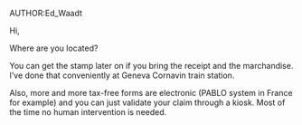 AUTHOR:Ed_Waadt

Hi,

Where are you located?

You can get the stamp later on if you bring the receipt and the marchandise. I’ve done that conveniently at Geneva Cornavin train station.

Also, more and more tax-free forms are electronic (PABLO system in France for example) and you can just validate your claim through a kiosk. Most of the time no human intervention is needed.
